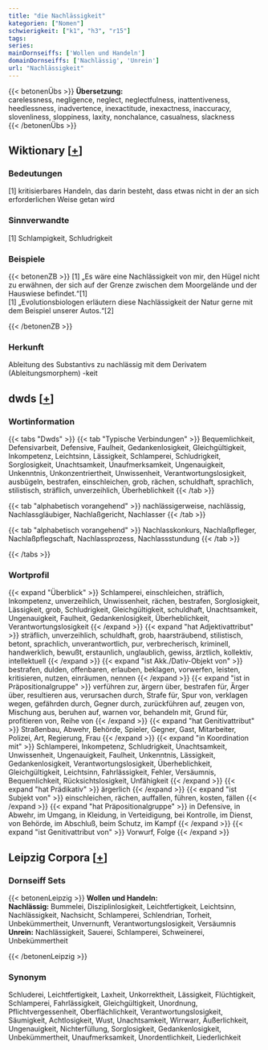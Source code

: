 ```yaml
---
title: "die Nachlässigkeit"
kategorien: ["Nomen"]
schwierigkeit: ["k1", "h3", "r15"]
tags:
series:
mainDornseiffs: ['Wollen und Handeln']
domainDornseiffs: ['Nachlässig', 'Unrein']
url: "Nachlässigkeit"
---
```


{{< betonenÜbs >}}
**Übersetzung:**  
carelessness, negligence, neglect, neglectfulness, inattentiveness, heedlessness, inadvertence, inexactitude, inexactness, inaccuracy, slovenliness, sloppiness, laxity, nonchalance, casualness, slackness  
{{< /betonenÜbs >}}

## Wiktionary [[+](https://de.wiktionary.org/wiki/Nachlässigkeit)]

### Bedeutungen
[1] kritisierbares Handeln, das darin besteht, dass etwas nicht in der an sich erforderlichen Weise getan wird  

### Sinnverwandte
[1] Schlampigkeit, Schludrigkeit  

### Beispiele
{{< betonenZB >}}
[1] „Es wäre eine Nachlässigkeit von mir, den Hügel nicht zu erwähnen, der sich auf der Grenze zwischen dem Moorgelände und der Hauswiese befindet.“[1]  
[1] „Evolutionsbiologen erläutern diese Nachlässigkeit der Natur gerne mit dem Beispiel unserer Autos.“[2]  

{{< /betonenZB >}}
### Herkunft
Ableitung des Substantivs zu nachlässig mit dem Derivatem (Ableitungsmorphem) -keit  



## dwds [[+](https://www.dwds.de/wb/Nachlässigkeit)]

### Wortinformation
{{< tabs "Dwds" >}}
{{< tab "Typische Verbindungen" >}}
Bequemlichkeit, Defensivarbeit, Defensive, Faulheit, Gedankenlosigkeit, Gleichgültigkeit, Inkompetenz, Leichtsinn, Lässigkeit, Schlamperei, Schludrigkeit, Sorglosigkeit, Unachtsamkeit, Unaufmerksamkeit, Ungenauigkeit, Unkenntnis, Unkonzentriertheit, Unwissenheit, Verantwortungslosigkeit, ausbügeln, bestrafen, einschleichen, grob, rächen, schuldhaft, sprachlich, stilistisch, sträflich, unverzeihlich, Überheblichkeit
{{< /tab >}}

{{< tab "alphabetisch vorangehend" >}}
nachlässigerweise, nachlässig, Nachlassgläubiger, Nachlaßgericht, Nachlasser
{{< /tab >}}

{{< tab "alphabetisch vorangehend" >}}
Nachlasskonkurs, Nachlaßpfleger, Nachlaßpflegschaft, Nachlassprozess, Nachlassstundung
{{< /tab >}}

{{< /tabs >}}

### Wortprofil
{{< expand "Überblick" >}} Schlamperei, einschleichen, sträflich, Inkompetenz, unverzeihlich, Unwissenheit, rächen, bestrafen, Sorglosigkeit, Lässigkeit, grob, Schludrigkeit, Gleichgültigkeit, schuldhaft, Unachtsamkeit, Ungenauigkeit, Faulheit, Gedankenlosigkeit, Überheblichkeit, Verantwortungslosigkeit {{< /expand >}}
{{< expand "hat Adjektivattribut" >}} sträflich, unverzeihlich, schuldhaft, grob, haarsträubend, stilistisch, betont, sprachlich, unverantwortlich, pur, verbrecherisch, kriminell, handwerklich, bewußt, erstaunlich, unglaublich, gewiss, ärztlich, kollektiv, intellektuell {{< /expand >}}
{{< expand "ist Akk./Dativ-Objekt von" >}} bestrafen, dulden, offenbaren, erlauben, beklagen, vorwerfen, leisten, kritisieren, nutzen, einräumen, nennen {{< /expand >}}
{{< expand "ist in Präpositionalgruppe" >}} verführen zur, ärgern über, bestrafen für, Ärger über, resultieren aus, verursachen durch, Strafe für, Spur von, verklagen wegen, gefährden durch, Gegner durch, zurückführen auf, zeugen von, Mischung aus, beruhen auf, warnen vor, behandeln mit, Grund für, profitieren von, Reihe von {{< /expand >}}
{{< expand "hat Genitivattribut" >}} Straßenbau, Abwehr, Behörde, Spieler, Gegner, Gast, Mitarbeiter, Polizei, Art, Regierung, Frau {{< /expand >}}
{{< expand "in Koordination mit" >}} Schlamperei, Inkompetenz, Schludrigkeit, Unachtsamkeit, Unwissenheit, Ungenauigkeit, Faulheit, Unkenntnis, Lässigkeit, Gedankenlosigkeit, Verantwortungslosigkeit, Überheblichkeit, Gleichgültigkeit, Leichtsinn, Fahrlässigkeit, Fehler, Versäumnis, Bequemlichkeit, Rücksichtslosigkeit, Unfähigkeit {{< /expand >}}
{{< expand "hat Prädikativ" >}} ärgerlich {{< /expand >}}
{{< expand "ist Subjekt von" >}} einschleichen, rächen, auffallen, führen, kosten, fällen {{< /expand >}}
{{< expand "hat Präpositionalgruppe" >}} in Defensive, in Abwehr, im Umgang, in Kleidung, in Verteidigung, bei Kontrolle, im Dienst, von Behörde, im Abschluß, beim Schutz, im Kampf {{< /expand >}}
{{< expand "ist Genitivattribut von" >}} Vorwurf, Folge {{< /expand >}}

## Leipzig Corpora [[+](https://corpora.uni-leipzig.de/en/res?word=Nachlässigkeit&corpusId=deu_newscrawl-public_2018)]

### Dornseiff Sets
{{< betonenLeipzig >}}
**Wollen und Handeln:**  
**Nachlässig:** Bummelei, Disziplinlosigkeit, Leichtfertigkeit, Leichtsinn, Nachlässigkeit, Nachsicht, Schlamperei, Schlendrian, Torheit, Unbekümmertheit, Unvernunft, Verantwortungslosigkeit, Versäumnis  
**Unrein:** Nachlässigkeit, Sauerei, Schlamperei, Schweinerei, Unbekümmertheit  

{{< /betonenLeipzig >}}

### Synonym
Schluderei, Leichtfertigkeit, Laxheit, Unkorrektheit, Lässigkeit, Flüchtigkeit, Schlamperei, Fahrlässigkeit, Gleichgültigkeit, Unordnung, Pflichtvergessenheit, Oberflächlichkeit, Verantwortungslosigkeit, Säumigkeit, Achtlosigkeit, Wust, Unachtsamkeit, Wirrwarr, Äußerlichkeit, Ungenauigkeit, Nichterfüllung, Sorglosigkeit, Gedankenlosigkeit, Unbekümmertheit, Unaufmerksamkeit, Unordentlichkeit, Liederlichkeit

